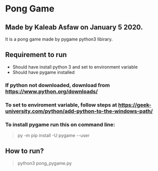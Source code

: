 # Pong Game

## Made by Kaleab Asfaw on January 5 2020.

It is a pong game made by pygame python3 libirary.

## Requirement to run
  - Should have install python 3 and set to environment variable
  - Should have pygame installed

### If python not downloaded, download from https://www.python.org/downloads/ 

### To set to enviroment variable, follow steps at https://geek-university.com/python/add-python-to-the-windows-path/

### To install pygame run this on command line:
> py -m pip install -U pygame --user

## How to run?
> python3 pong_pygame.py

